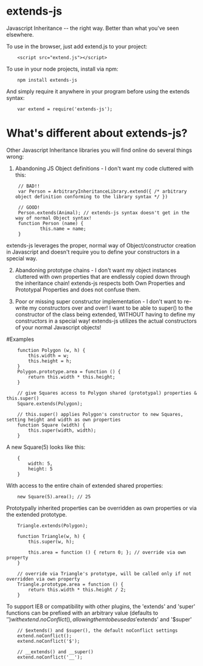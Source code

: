 # extends-js
Javascript Inheritance -- the right way. Better than what you've seen elsewhere.

To use in the browser, just add extend.js to your project:

        <script src="extend.js"></script>




To use in your node projects, install via npm:

        npm install extends-js


And simply require it anywhere in your program before using the extends syntax:

        var extend = require('extends-js');


# What's different about extends-js?

Other Javascript Inheritance libraries you will find online do several things wrong:

1. Abandoning JS Object definitions - I don't want my code cluttered with this:

        // BAD!! 
        var Person = ArbitraryInheritanceLibrary.extend({ /* arbitrary object definition conforming to the library syntax */ })
        
        // GOOD!
        Person.extends(Animal); // extends-js syntax doesn't get in the way of normal Object syntax!
        function Person (name) {
                this.name = name; 
        }

extends-js leverages the proper, normal way of Object/constructor creation in Javascript and doesn't require you to define your constructors in a special way. 

2. Abandoning prototype chains - I don't want my object instances cluttered with own properties that are endlessly copied down through the inheritance chain! extends-js respects both Own Properties and Prototypal Properties and does not confuse them. 

3. Poor or missing super constructor implementation - I don't want to re-write my constructors over and over! I want to be able to super() to the constructor of the class being extended, WITHOUT having to define my constructors in a special way! extends-js utilizes the actual constructors of your normal Javascript objects! 



#Examples

        function Polygon (w, h) {
            this.width = w;
            this.height = h;
        }
        Polygon.prototype.area = function () { 
            return this.width * this.height; 
        }
        
        // give Squares access to Polygon shared (prototypal) properties & this.super()
        Square.extends(Polygon);

        // this.super() applies Polygon's constructor to new Squares, setting height and width as own properties
        function Square (width) {
            this.super(width, width);
        }




A new Square(5) looks like this:

        {
            width: 5,
            height: 5
        }

With access to the entire chain of extended shared properties:

        new Square(5).area(); // 25


Prototypally inherited properties can be overridden as own properties or via the extended prototype.

        Triangle.extends(Polygon);
        
        function Triangle(w, h) {
            this.super(w, h);
            
            this.area = function () { return 0; }; // override via own property
        }
        
        // override via Triangle's prototype, will be called only if not overridden via own property
        Triangle.prototype.area = function () {
            return this.width * this.height / 2; 
        }



To support IE8 or compatibility with other plugins, the 'extends' and 'super' functions can
be prefixed with an arbitrary value (defaults to '$') with extend.noConflict(), allowing them
to be used as '$extends' and '$super'

        // $extends() and $super(), the default noConflict settings
        extend.noConflict();
        extend.noConflict('$');

        // __extends() and __super()
        extend.noConflict('__');
